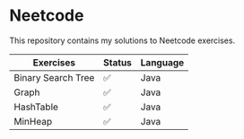 # Neetcode

This repository contains my solutions to Neetcode exercises.

| Exercises          | Status | Language |
|--------------------|--------|----------|
| Binary Search Tree | ✅      | Java     |
| Graph              | ✅      | Java     |
| HashTable          | ✅      | Java     |
| MinHeap            | ✅      | Java     |